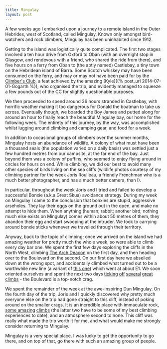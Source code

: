 ```yaml
---
title: Mingulay
layout: post
---
```



A few weeks ago I embarked upon a journey to a remote island in the Outer
Hebrides, west of Scotland, called Mingulay. Known only amongst bird-watchers
and rock climbers, Mingulay has been uninhabited since 1912.


Getting to the island was logistically quite complicated. The first two stages
involved a ten hour drive from Oxford to Oban (with an overnight stop in
Glasgow, and rendevous with a friend, who shared the ride from there), and
five hours on a ferry from Oban to (the aptly named) Castlebay, a tiny town on
the Hebridean island of Barra. Some Scotch whiskey may have been consumed on
the ferry, and may or may not have been paid for by the <a
href="http://www.climbers-club.co.uk/">Climber's Club</a>, a feat achieved by
the amazing [Kyle]({% post_url 2014-07-01-Gogarth %}), who organised the trip,
and evidently managed to squeeze a few pounds out of the CC for slightly
questionable purposes.


<div class="layout-images" data-user="{{ site.author.picasa }}" data-album="6168859008884486721" data-pics="1.JPG;2.JPG;3.JPG">
</div>


We then proceeded to spend around 36 hours stranded in Castlebay, with
horrific weather making it too dangerous for Donald the boatman to take us
across. Eventually though, we boarded the Boy James and putted along for
around an hour to finally reach the beautiful Mingulay bay, our home for the
following week. The entirety of this journey, by the way, was accomplished
whilst lugging around climbing and camping gear, and food for a week.


<div class="layout-images" data-user="{{ site.author.picasa }}" data-album="6168859008884486721" data-pics="4.JPG;5.JPG;6.JPG">
</div>


In addition to occasional groups of climbers over the summer months, Mingulay
hosts an abundance of wildlife. A colony of what must have been a thousand
seals (the population varied on a daily basis) was settled just a few hundred
metres from our campsite, at the far end of the bay. Just beyond them was a
colony of puffins, who seemed to enjoy flying around in circles for hours on
end. While climbing, we did our best to avoid many other species of birds
living on the sea cliffs (wildlife photos courtesy of my climbing partner
for the week Joris Roulleau, a friendly Frenchman who is a much better
photographer, and has a much better camera, than I).


<div class="layout-images" data-user="{{ site.author.picasa }}" data-album="6168859008884486721" data-pics="7.JPG;8.JPG;9.JPG">
</div>


In particular, throughout the week Joris and I tried and failed to develop a
successful Bonxie (a.k.a Great Skua) avoidance strategy. During my week on
Mingulay I came to the conclusion that bonxies are stupid, aggressive
arseholes. They lay their eggs on the ground out in the open, and make no
attempt to hide them. When anything (human; rabbit; another bird; nothing much
else exists on Mingulay) comes within about 50 metres of them, they abandon
their egg and start swooping at the intruder. We took to carrying around
bonxie sticks whenever we travelled through their territory.


<div class="layout-images" data-user="{{ site.author.picasa }}" data-album="6168859008884486721" data-pics="10.JPG;11.JPG;12.JPG">
</div>


Anyway, back to the topic of climbing; once we arrived on the island we had
amazing weather for pretty much the whole week, so were able to climb every
day bar one.  We spent the first few days exploring the cliffs in the North
West, climbing <a href="http://www.ukclimbing.com/logbook/c.php?i=103777">The
Arch Deacon</a> on the first day, and then heading over to the Boulevard on
the second. On our first day here we abseiled down at the wrong spot,
and accidentally climbed what turned out to be a worthwhile new line (a variant
of <a href="http://www.ukclimbing.com/logbook/c.php?i=125632">this one</a>)
which went at about E1. We soon oriented ourselves and spent the next two days
<a href="http://www.ukclimbing.com/logbook/c.php?i=103108">ticking</a>
<a href="http://www.ukclimbing.com/logbook/c.php?i=103109">off</a>
<a href="http://www.ukclimbing.com/logbook/c.php?i=95190">several</a>
<a href="http://www.ukclimbing.com/logbook/c.php?i=103462">great</a>
<a href="http://www.ukclimbing.com/logbook/c.php?i=103464">climbs</a> - the
Boulevard is a top-notch crag.


<div class="layout-images" data-user="{{ site.author.picasa }}" data-album="6168859008884486721" data-pics="13.jpg;14.jpg;15.jpg">
</div>


We spent the remainder of the week at the awe-inspiring Dun Mingulay. On the
fourth day of the trip, Joris and I quickly discovered why pretty much
everyone else on the trip had gone straight to this cliff, instead of poking
around on the smaller crags. It is an incredible place with immaculate rock,
<a href="http://www.ukclimbing.com/logbook/c.php?i=60776">some </a>
<a href="http://www.ukclimbing.com/logbook/c.php?i=60777">amazing</a>
<a href="http://www.ukclimbing.com/logbook/c.php?i=60774">climbs</a> (the
latter two have to be some of my best climbing experiences to date), and an
atmosphere second to none.  This cliff was really what made the trip worth it
for me, and what would make me strongly consider returning to Mingulay.


<div class="layout-images" data-user="{{ site.author.picasa }}" data-album="6168859008884486721" data-pics="17.jpg;18.jpg;19.jpg;20.jpg;21.jpg">
</div>


Mingulay is a very special place. I was lucky to get the opportunity to go
there, and on top of that, go there with such an amazing group of people.


<div class="layout-images" data-user="{{ site.author.picasa }}" data-album="6168859008884486721" data-pics="23.jpg">
